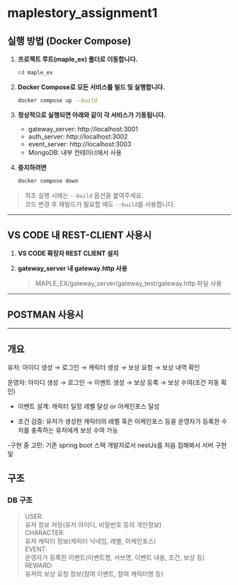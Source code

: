 # maplestory_assignment1

## 실행 방법 (Docker Compose)

1. **프로젝트 루트(maple_ex) 폴더로 이동합니다.**

   ```bash
   cd maple_ex
   ```

2. **Docker Compose로 모든 서비스를 빌드 및 실행합니다.**

   ```bash
   docker compose up --build
   ```

3. **정상적으로 실행되면 아래와 같이 각 서비스가 기동됩니다.**

   - gateway_server: http://localhost:3001
   - auth_server: http://localhost:3002
   - event_server: http://localhost:3003
   - MongoDB: 내부 컨테이너에서 사용

4. **중지하려면**
   ```bash
   docker compose down
   ```

> 최초 실행 시에는 `--build` 옵션을 붙여주세요.  
> 코드 변경 후 재빌드가 필요할 때도 `--build`를 사용합니다.

---

## VS CODE 내 REST-CLIENT 사용시

1. **VS CODE 확장자 REST CLIENT 설치**

2. **gateway_server 내 gateway.http 사용**
   > MAPLE_EX/gateway_server/gateway_test/gateway.http 파일 사용

---

## POSTMAN 사용시

---

## 개요

유저: 아이디 생성 → 로그인 → 캐릭터 생성 → 보상 요청 → 보상 내역 확인

운영자: 아이디 생성 → 로그인 → 이벤트 생성 → 보상 등록 → 보상 수여(조건 자동 확인)

- 이벤트 설계: 캐릭터 일정 레벨 달성 or 아케인포스 달성

- 조건 검증: 유저가 생성한 캐릭터의 레벨 혹은 아케인포스 등을 운영자가 등록한 수치를 충족하는 유저에게 보상 수여 가능

-구현 중 고민: 기존 spring boot 스택 개발자로서 nestJs를 처음 접해봐서 서버 구현 및 
## 구조

### DB 구조

> USER:\
> 유저 정보 저장(유저 아이디, 비밀번호 등의 개인정보)\
> CHARACTER:\
> 유저 캐릭터 정보(캐릭터 닉네임, 레벨, 아케인포스)\
> EVENT:\
> 운영자가 등록한 이벤트(이벤트명, 서브명, 이벤트 내용, 조건, 보상 등)\
> REWARD:\
> 유저의 보상 요청 정보(참여 이벤트, 참여 캐릭터명 등)
